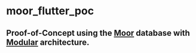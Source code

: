 # moor_flutter_poc
 
## Proof-of-Concept using the [Moor](https://moor.simonbinder.eu/) database with [Modular](https://pub.dev/documentation/flutter_modular/latest/flutter_modular/flutter_modular-library.html) architecture.